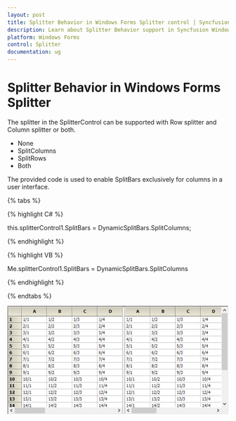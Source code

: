 ```yaml
---
layout: post
title: Splitter Behavior in Windows Forms Splitter control | Syncfusion
description: Learn about Splitter Behavior support in Syncfusion Windows Forms Splitter control and more details.
platform: Windows Forms
control: Splitter
documentation: ug
---
```


# Splitter Behavior in Windows Forms Splitter

The splitter in the SplitterControl can be supported with Row splitter and Column splitter or both.

* None
* SplitColumns
* SplitRows
* Both

The provided code is used to enable SplitBars exclusively for columns in a user interface.

{% tabs %}

{% highlight C# %}

this.splitterControl1.SplitBars = DynamicSplitBars.SplitColumns;

{% endhighlight %}

{% highlight VB %}


Me.splitterControl1.SplitBars = DynamicSplitBars.SplitColumns

{% endhighlight %}

{% endtabs %}

![Splitter Control shows splitting option for columns](getting-started_images/SplitterControl_SplitColumns.png)
